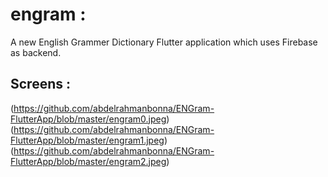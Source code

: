 # engram :

A new English Grammer Dictionary Flutter application which uses Firebase as backend.

## Screens :
(https://github.com/abdelrahmanbonna/ENGram-FlutterApp/blob/master/engram0.jpeg)
(https://github.com/abdelrahmanbonna/ENGram-FlutterApp/blob/master/engram1.jpeg)
(https://github.com/abdelrahmanbonna/ENGram-FlutterApp/blob/master/engram2.jpeg)
